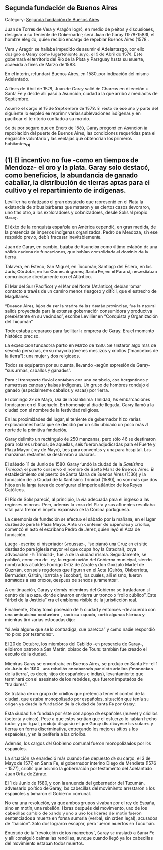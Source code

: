 ## Segunda fundación de Buenos Aires

Category: [Segunda fundación de Buenos Aires](http://descubrircorrientes.com.ar/2012/index.php/2561-historia-desde-el-origen-hasta-1814/corrientes-colonial-primeras-noticias/la-expansion-fundadora/segunda-fundacion-de-buenos-aires)

Juan de Torres de Vera y Aragón logró, en medio de pleitos y discusiones, designar a su Teniente de Gobernador; será Juan de Garay (1578-1583), el hombre elegido, quien recibió encargo de repoblar Buenos Aires (1578).

Vera y Aragón se hallaba impedido de asumir el Adelantazgo, por ello designó a Garay como lugarteniente suyo, el 9 de Abril de 1578. Este gobernará el territorio del Río de la Plata y Paraguay hasta su muerte, acaecida a fines de Marzo de 1583.

En el ínterin, refundará Buenos Aires, en 1580, por indicación del mismo Adelantado.

A fines de Abril de 1578, Juan de Garay salió de Charcas en dirección a Santa Fe y desde allí pasó a Asunción, ciudad a la que arribó a mediados de Septiembre.

Asumió el cargo el 15 de Septiembre de 1578. El resto de ese año y parte del siguiente lo empleó en reprimir varias sublevaciones indígenas y en pacificar el territorio confiado a su mando.

Se da por seguro que en Enero de 1580, Garay pregonó en Asunción la repoblación del puerto de Buenos Aires, las condiciones requeridas para el enganche voluntario y las ventajas que obtendrían los primeros habitantes<sub><strong>(1)</strong></sub>.

## **(1)** El incentivo no fue -como en tiempos de Mendoza- el oro y la plata. Garay sólo destacó, como beneficios, la abundancia de ganado caballar, la distribución de tierras aptas para el cultivo y el repartimiento de indígenas.

Levillier ha enfatizado el gran obstáculo que representó en el Plata la existencia de tribus bárbaras que mataron y en ciertos casos devoraron, uno tras otro, a los exploradores y colonizadores, desde Solís al propio Garay.

El éxito de la conquista española en América dependió, en gran medida, de la presencia de imperios indígenas organizados. Pedro de Mendoza, sin ese respaldo previo, debía fracasar inevitablemente.

Juan de Garay, en cambio, bajaba de Asunción como último eslabón de una sólida cadena de fundaciones, que habían consolidado el dominio de la tierra.

Talavera, en Esteco; San Miguel, en Tucumán; Santiago del Estero, en los Juris; Córdoba, en los Comechingones; Santa Fe, en el Paraná, necesitaban comunicarse directamente con el Atlántico.

El Mar del Sur (Pacífico) y el Mar del Norte (Atlántico), debían tomar contacto a través de un camino menos riesgoso y difícil, que el estrecho de Magallanes.

“Buenos Aires, lejos de ser la madre de las demás provincias, fue la natural salida proyectada para la extensa gobernación consumidora y productiva preexistente en su vecindad”, escribe Levillier en “Conquista y Organización del Tucumán”.

Todo estaba preparado para facilitar la empresa de Garay. Era el momento histórico preciso.

La expedición fundadora partió en Marzo de 1580. Se alistaron algo más de sesenta personas, en su mayoría jóvenes mestizos y criollos (“mancebos de la tierra”); una mujer y dos religiosos.

Todos se equiparon por su cuenta, llevando -según expresión de Garay- “sus armas, caballos y ganados”.

Para el transporte fluvial contaban con una carabela, dos bergantines y numerosas canoas y balsas indígenas. Un grupo de hombres condujo el ganado (especialmente caballos y vacas) por tierra.

El domingo 29 de Mayo, Día de la Santísima Trinidad, las embarcaciones fondearon en el Riachuelo. En homenaje al día de llegada, Garay llamó a la ciudad con el nombre de la festividad religiosa.

En las proximidades del lugar, el teniente de gobernador hizo varias exploraciones hasta que se decidió por un sitio ubicado un poco más al norte de la primitiva fundación.

Garay delimitó un rectángulo de 250 manzanas, pero sólo 46 se destinaron para solares urbanos; de aquéllas, seis fueron adjudicadas para el Fuerte y Plaza Mayor (hoy de Mayo), tres para conventos y una para hospital. Las manzanas restantes se destinaron a chacras.

El sábado 11 de Junio de 1580, Garay fundó la ciudad de la _Santísima Trinidad_; el puerto conservó el nombre de Santa María de Buenos Aires. El establecimiento del puerto de Santa María de Buenos Aires (1536) y la fundación de la Ciudad de la Santísima Trinidad (1580), no son más que dos hitos en la larga tarea de configurar el imperio atlántico de los Reyes Católicos.

El Río de Solís pareció, al principio, la vía adecuada para el ingreso a las regiones mineras. Pero, además la zona del Plata y sus afluentes resultaba vital para frenar el ímpetu expansivo de la Corona portuguesa.

La ceremonia de fundación se efectuó el sábado por la mañana, en el lugar destinado para la Plaza Mayor. Ante un centenar de españoles y criollos, comenzó el acto el escribano Pedro de Jerez, quien leyó el Acta de fundación.

Luego -escribe el historiador Groussac-, “se plantó una Cruz en el sitio destinado para iglesia mayor (el que ocupa hoy la Catedral), cuya advocación -la Trinidad-, fue la de la ciudad misma. Seguidamente, se publicó, como era de Ley, la organización del Gobierno municipal, siendo nombrados alcaldes Rodrigo Ortiz de Zárate y don Gonzalo Martel de Guzmán, con seis regidores que figuran en el Acta (Quirós, Olaberrieta, Bermúdez, Gaitán, Ibarrola y Escobar), los cuales, allí mismo, fueron admitidos a sus oficios, después de sendos juramentos”.

A continuación, Garay y demás miembros del Gobierno se trasladaron al centro de la plaza, donde clavaron en tierra un tronco o “rollo público”. Este “árbol de la Justicia” era el emblema visible de la jurisdicción real.

Finalmente, Garay tomó posesión de la ciudad y entonces -de acuerdo con una antiquísima costumbre-, sacó su espada, cortó algunas hierbas y mientras tiró varias estocadas dijo:

“si avia alguno que se lo contradiga, que parezca” y como nadie respondió “lo pidió por testimonio”.

El 20 de Octubre, los miembros del Cabildo -en presencia de Garay-, eligieron patrono a San Martín, obispo de Tours; también fue creado el escudo de la ciudad.

Mientras Garay se encontraba en Buenos Aires, se produjo en Santa Fe -el 1 de Junio de 1580- una rebelión encabezada por siete criollos (“mancebos de la tierra”, es decir, hijos de españoles e indias), levantamiento que terminará con el asesinato de los rebeldes, que fueron imputados de “traidores”.

Se trataba de un grupo de criollos que pretendía tener el control de la ciudad, que estaba monopolizado por españoles, situación que tenía su origen ya desde la fundación de la ciudad de Santa Fe por Garay.

Esta ciudad fue fundada por éste con apoyo de españoles (nueve) y criollos (setenta y cinco). Pese a que estos sentían que el esfuerzo lo habían hecho todos y por igual, produjo disgusto el que Garay distribuyese los solares y tierras en forma discriminativa, entregando los mejores sitios a los españoles, y en la periferia a los criollos.

Además, los cargos del Gobierno comunal fueron monopolizados por los españoles.

La situación se enardeció más cuando fue depuesto de su cargo, el 3 de Mayo de 1577, en Santa Fe, el gobernador interino Diego de Mendieta (1576 - 1577), criollo que asumió la gobernación por testamento del Adelantado Juan Ortiz de Zárate.

El 1 de Junio de 1580, y con la anuencia del gobernador del Tucumán, adversario político de Garay, los cabecillas del movimiento arrestaron a los españoles y tomaron el Gobierno comunal.

No era una revolución, ya que ambos grupos vivaban por el rey de España, sino un motín, una rebelión. Horas después del movimiento, uno de los cabecillas cambió de bando y uno a uno los líderes del motín fueron sentenciados a muerte en forma sumaria (verbal, sin orden legal), acusados de “traición”. Sólo dos lograron escapar, pero fueron muertos en Tucumán.

Enterado de la “revolución de los mancebos”, Garay se trasladó a Santa Fe y allí consiguió calmar las rencillas, aunque cuando llegó ya los cabecillas del movimiento estaban todos muertos.
